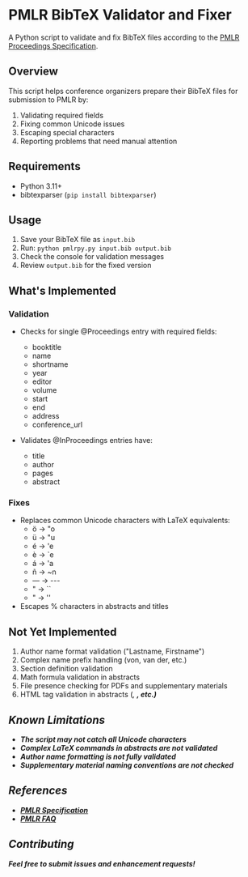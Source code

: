 # PMLR BibTeX Validator and Fixer

A Python script to validate and fix BibTeX files according to the [PMLR Proceedings Specification](https://proceedings.mlr.press/spec.html).

## Overview

This script helps conference organizers prepare their BibTeX files for submission to PMLR by:
1. Validating required fields
2. Fixing common Unicode issues
3. Escaping special characters
4. Reporting problems that need manual attention

## Requirements

- Python 3.11+
- bibtexparser (`pip install bibtexparser`)

## Usage

1. Save your BibTeX file as `input.bib`
2. Run: `python pmlrpy.py input.bib output.bib`
3. Check the console for validation messages
4. Review `output.bib` for the fixed version

## What's Implemented

### Validation
- Checks for single @Proceedings entry with required fields:
  - booktitle
  - name  
  - shortname
  - year
  - editor
  - volume
  - start
  - end
  - address
  - conference_url

- Validates @InProceedings entries have:
  - title
  - author
  - pages
  - abstract


### Fixes
- Replaces common Unicode characters with LaTeX equivalents:
  - ö → \"o
  - ü → \"u
  - é → \'e
  - è → \`e
  - á → \'a
  - ñ → \~n
  - — → ---
  - " → ``
  - " → ''
- Escapes % characters in abstracts and titles

## Not Yet Implemented

1. Author name format validation ("Lastname, Firstname")
2. Complex name prefix handling (von, van der, etc.)
3. Section definition validation
4. Math formula validation in abstracts
5. File presence checking for PDFs and supplementary materials
6. HTML tag validation in abstracts (<em>, <b>, etc.)

## Known Limitations

- The script may not catch all Unicode characters
- Complex LaTeX commands in abstracts are not validated
- Author name formatting is not fully validated
- Supplementary material naming conventions are not checked

## References

- [PMLR Specification](https://proceedings.mlr.press/spec.html)
- [PMLR FAQ](https://proceedings.mlr.press/faq.html)

## Contributing

Feel free to submit issues and enhancement requests!
